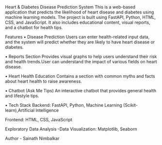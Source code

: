 Heart & Diabetes Disease Prediction System
This is a web-based application that predicts the likelihood of heart disease and diabetes using machine learning models. The project is built using FastAPI, Python, HTML, CSS, and JavaScript. It also includes educational content, visual reports, and a chatbot for health tips.

Features
• Disease Prediction
Users can enter health-related input data, and the system will predict whether they are likely to have heart disease or diabetes.

• Reports Section
Provides visual graphs to help users understand their risk and health trends.User can understand the impact of various fields on heart disease.

• Heart Health Education
Contains a section with common myths and facts about heart health to raise awareness.

• Chatbot (Ask Me Tips)
An interactive chatbot that provides general health and lifestyle tips.

• Tech Stack
Backend: FastAPI, Python, Machine Learning (Scikit-learn),Artificial Intelligence

Frontend: HTML, CSS, JavaScript

Exploratory Data Analysis -Data Visualization: Matplotlib, Seaborn

Author - Sainath Nimbalkar
